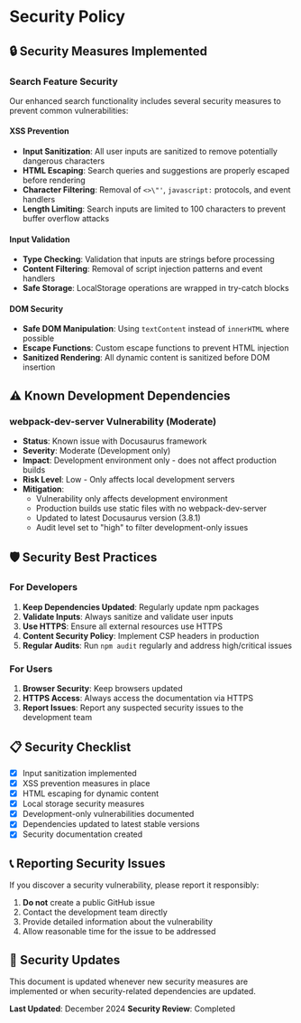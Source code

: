 # Security Policy

## 🔒 Security Measures Implemented

### Search Feature Security
Our enhanced search functionality includes several security measures to prevent common vulnerabilities:

#### XSS Prevention
- **Input Sanitization**: All user inputs are sanitized to remove potentially dangerous characters
- **HTML Escaping**: Search queries and suggestions are properly escaped before rendering
- **Character Filtering**: Removal of `<>\"'`, `javascript:` protocols, and event handlers
- **Length Limiting**: Search inputs are limited to 100 characters to prevent buffer overflow attacks

#### Input Validation
- **Type Checking**: Validation that inputs are strings before processing
- **Content Filtering**: Removal of script injection patterns and event handlers
- **Safe Storage**: LocalStorage operations are wrapped in try-catch blocks

#### DOM Security
- **Safe DOM Manipulation**: Using `textContent` instead of `innerHTML` where possible
- **Escape Functions**: Custom escape functions to prevent HTML injection
- **Sanitized Rendering**: All dynamic content is sanitized before DOM insertion

## ⚠️ Known Development Dependencies

### webpack-dev-server Vulnerability (Moderate)
- **Status**: Known issue with Docusaurus framework
- **Severity**: Moderate (Development only)
- **Impact**: Development environment only - does not affect production builds
- **Risk Level**: Low - Only affects local development servers
- **Mitigation**: 
  - Vulnerability only affects development environment
  - Production builds use static files with no webpack-dev-server
  - Updated to latest Docusaurus version (3.8.1)
  - Audit level set to "high" to filter development-only issues

## 🛡️ Security Best Practices

### For Developers
1. **Keep Dependencies Updated**: Regularly update npm packages
2. **Validate Inputs**: Always sanitize and validate user inputs
3. **Use HTTPS**: Ensure all external resources use HTTPS
4. **Content Security Policy**: Implement CSP headers in production
5. **Regular Audits**: Run `npm audit` regularly and address high/critical issues

### For Users
1. **Browser Security**: Keep browsers updated
2. **HTTPS Access**: Always access the documentation via HTTPS
3. **Report Issues**: Report any suspected security issues to the development team

## 📋 Security Checklist

- [x] Input sanitization implemented
- [x] XSS prevention measures in place
- [x] HTML escaping for dynamic content
- [x] Local storage security measures
- [x] Development-only vulnerabilities documented
- [x] Dependencies updated to latest stable versions
- [x] Security documentation created

## 📞 Reporting Security Issues

If you discover a security vulnerability, please report it responsibly:

1. **Do not** create a public GitHub issue
2. Contact the development team directly
3. Provide detailed information about the vulnerability
4. Allow reasonable time for the issue to be addressed

## 🔄 Security Updates

This document is updated whenever new security measures are implemented or when security-related dependencies are updated.

**Last Updated**: December 2024
**Security Review**: Completed
